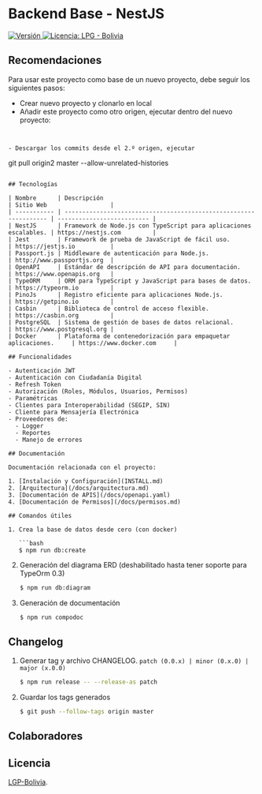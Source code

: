# Backend Base - NestJS

<p>
  <a href="./">
    <img src="https://img.shields.io/badge/version-v1.9.1-blue" alt="Versión">
  </a>
  <a href="./LICENSE">
      <img src="https://img.shields.io/static/v1?label=license&message=LPG%20-%20Bolivia&color=green" alt="Licencia: LPG - Bolivia" />
  </a>
</p>

## Recomendaciones

Para usar este proyecto como base de un nuevo proyecto, debe seguir los siguientes pasos:

- Crear nuevo proyecto y clonarlo en local
- Añadir este proyecto como otro origen, ejecutar dentro del nuevo proyecto:

```


- Descargar los commits desde el 2.º origen, ejecutar

```
git pull origin2 master --allow-unrelated-histories
```

## Tecnologías

| Nombre      | Descripción                                                       | Sitio Web                  |
| ----------- | ----------------------------------------------------------------- | -------------------------- |
| NestJS      | Framework de Node.js con TypeScript para aplicaciones escalables. | https://nestjs.com         |
| Jest        | Framework de prueba de JavaScript de fácil uso.                   | https://jestjs.io          |
| Passport.js | Middleware de autenticación para Node.js.                         | http://www.passportjs.org  |
| OpenAPI     | Estándar de descripción de API para documentación.                | https://www.openapis.org   |
| TypeORM     | ORM para TypeScript y JavaScript para bases de datos.             | https://typeorm.io         |
| PinoJs      | Registro eficiente para aplicaciones Node.js.                     | https://getpino.io         |
| Casbin      | Biblioteca de control de acceso flexible.                         | https://casbin.org         |
| PostgreSQL  | Sistema de gestión de bases de datos relacional.                  | https://www.postgresql.org |
| Docker      | Plataforma de contenedorización para empaquetar aplicaciones.     | https://www.docker.com     |

## Funcionalidades

- Autenticación JWT
- Autenticación con Ciudadanía Digital
- Refresh Token
- Autorización (Roles, Módulos, Usuarios, Permisos)
- Paramétricas
- Clientes para Interoperabilidad (SEGIP, SIN)
- Cliente para Mensajería Electrónica
- Proveedores de:
  - Logger
  - Reportes
  - Manejo de errores

## Documentación

Documentación relacionada con el proyecto:

1. [Instalación y Configuración](INSTALL.md)
2. [Arquitectura](/docs/arquitectura.md)
3. [Documentación de APIS](/docs/openapi.yaml)
4. [Documentación de Permisos](/docs/permisos.md)

## Comandos útiles

1. Crea la base de datos desde cero (con docker)

   ```bash
   $ npm run db:create
   ```

2. Generación del diagrama ERD (deshabilitado hasta tener soporte para TypeOrm 0.3)

   [//]: # 'TODO: Actualizar soporte TypeOrm 0.3 para generar diagramas'

   ```bash
   $ npm run db:diagram
   ```

3. Generación de documentación

   ```bash
   $ npm run compodoc
   ```

## Changelog

1. Generar tag y archivo CHANGELOG. `patch (0.0.x) | minor (0.x.0) | major (x.0.0)`

   ```bash
   $ npm run release -- --release-as patch
   ```

2. Guardar los tags generados

   ```bash
   $ git push --follow-tags origin master
   ```

## Colaboradores

## Licencia

[LGP-Bolivia](LICENSE).

